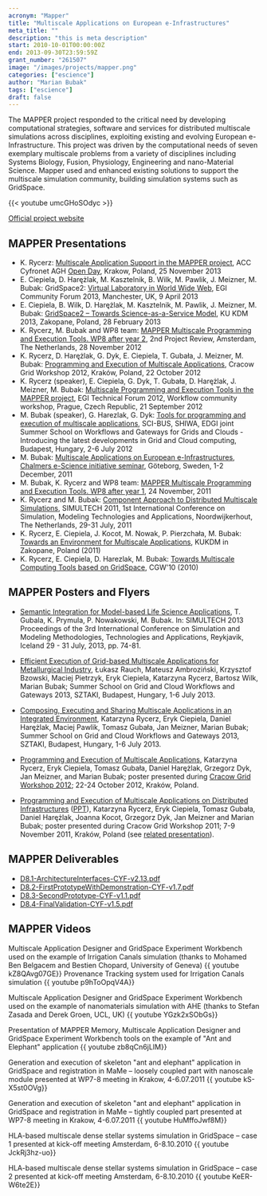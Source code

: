 ```yaml
---
acronym: "Mapper"
title: "Multiscale Applications on European e-Infrastructures"
meta_title: ""
description: "this is meta description"
start: 2010-10-01T00:00:00Z
end: 2013-09-30T23:59:59Z
grant_number: "261507"
image: "/images/projects/mapper.png"
categories: ["escience"]
author: "Marian Bubak"
tags: ["escience"]
draft: false
---
```


The MAPPER project responded to the critical need by developing computational
strategies, software and services for distributed multiscale simulations across
disciplines, exploiting existing and evolving European e-Infrastructure. This
project was driven by the computational needs of seven exemplary multiscale
problems from a variety of disciplines including Systems Biology, Fusion,
Physiology, Engineering and nano-Material Science. Mapper used and enhanced
existing solutions to support the multiscale simulation community, building
simulation systems such as GridSpace.

{{< youtube umcGHoSOdyc >}}

[Official project website](https://cordis.europa.eu/project/id/261507)

## MAPPER Presentations
- K. Rycerz: [Multiscale Application Support in the MAPPER project](/mapper/dzien_otwarty.pptx), ACC Cyfronet AGH [Open Day](http://www.cyfronet.krakow.pl/13202,artykul,dzien_otwarty.html), Krakow, Poland, 25 November 2013
- E. Ciepiela, D. Harężlak, M. Kasztelnik, B. Wilk, M. Pawlik, J. Meizner, M. Bubak: GridSpace2: [Virtual Laboratory in World Wide Web](/mapper/GridSpace2-Virtual_Laboratory_in_World-WIde_Web-EGI_CF_2013), EGI Community Forum 2013, Manchester, UK, 9 April 2013
- E. Ciepiela, B. Wilk, D. Harężlak, M. Kasztelnik, M. Pawlik, J. Meizner, M. Bubak: [GridSpace2 – Towards Science-as-a-Service Model](/mapper/GS2-KUKDM13_presentation.pdf), KU KDM 2013, Zakopane, Poland, 28 February 2013
- K. Rycerz, M. Bubak and WP8 team: [MAPPER Multiscale Programming and Execution Tools. WP8 after year 2](/mapper/wp8-tools-rev-2-v1.2_wth_publications.ppt), 2nd Project Review, Amsterdam, The Netherlands, 28 November 2012
- K. Rycerz, D. Harężlak, G. Dyk, E. Ciepiela, T. Gubała, J. Meizner, M. Bubak: [Programming and Execution of Multiscale Applications](/mapper/cgw12_final.pptx), Cracow Grid Workshop 2012, Kraków, Poland, 22 October 2012
- K. Rycerz (speaker), E. Ciepiela, G. Dyk, T. Gubała, D. Harężlak, J. Meizner, M. Bubak: [Multiscale Programming and Execution Tools in the MAPPER project](/mapper/MAPPER_prague_v2), EGI Technical Forum 2012, Workflow community workshop, Prague, Czech Republic, 21 September 2012
- M. Bubak (speaker), G. Harezlak, G. Dyk: [Tools for programming and execution of multiscale applications](/mapper/Mapper_school), SCI-BUS, SHIWA, EDGI joint Summer School on Workflows and Gateways for Grids and Clouds - Introducing the latest developments in Grid and Cloud computing, Budapest, Hungary, 2-6 July 2012
- M. Bubak: [Multiscale Applications on European e-Infrastructures](/mapper/Mapper-Chalmers-MB-12-11-fin.ppt), [Chalmers e-Science initiative seminar](http://www.chalmers.se/rss/e-science-en/meetings-seminars/e-science-initiative), Göteborg, Sweden, 1-2 December, 2011
- M. Bubak, K. Rycerz and WP8 team: [MAPPER Multiscale Programming and Execution Tools. WP8 after year 1](/mapper/wp8-tools-rev-1-final.ppt), 24 November, 2011
- K. Rycerz and M. Bubak: [Component Approach to Distributed Multiscale Simulations](/mapper/simultechv2.0.ppt), SIMULTECH 2011, 1st International Conference on Simulation, Modeling Technologies and Applications, Noordwijkerhout, The Netherlands, 29-31 July, 2011
- K. Rycerz, E. Ciepiela, J. Kocot, M. Nowak, P. Pierzchała, M. Bubak: [Towards an Environment for Multiscale Applications](/mapper/kukdm_mapper_2011v2.ppt), KUKDM in Zakopane, Poland (2011)
- K. Rycerz, E. Ciepiela, D. Harezlak, M. Bubak: [Towards Multiscale Computing Tools based on GridSpace](/mapper/cgw_rycerz.ppt), CGW'10 (2010)


## MAPPER Posters and Flyers
- [Semantic Integration for Model-based Life Science Applications](/mapper/simultech-semint-poster-v4), T. Gubala, K. Prymula, P. Nowakowski, M. Bubak. In: SIMULTECH 2013 Proceedings of the 3rd International Conference on Simulation and Modeling Methodologies, Technologies and Applications, Reykjavik, Iceland 29 - 31 July, 2013, pp. 74-81.

- [Efficient Execution of Grid-based Multiscale Applications for Metallurgical Industry](/mapper/ssrve_ulotka.pdf), Łukasz Rauch, Mateusz Ambroziński, Krzysztof Bzowski, Maciej Pietrzyk, Eryk Ciepiela, Katarzyna Rycerz, Bartosz Wilk, Marian Bubak; Summer School on Grid and Cloud Workflows and Gateways 2013, SZTAKI, Budapest, Hungary, 1-6 July 2013.

- [Composing, Executing and Sharing Multiscale Applications in an Integrated Environment](/mapper/mapper-sztaki-28.05-v2.pdf), Katarzyna Rycerz, Eryk Ciepiela, Daniel Harężlak, Maciej Pawlik, Tomasz Gubała, Jan Meizner, Marian Bubak; Summer School on Grid and Cloud Workflows and Gateways 2013, SZTAKI, Budapest, Hungary, 1-6 July 2013.

- [Programming and Execution of Multiscale Applications](/mapper/mapper-cgw12-kr-mb-09-12.pdf), Katarzyna Rycerz, Eryk Ciepiela, Tomasz Gubała, Daniel Harężlak, Grzegorz Dyk, Jan Meizner, and Marian Bubak; poster presented during [Cracow Grid Workshop 2012](http://www.cyfronet.pl/cgw12/); 22-24 October 2012, Kraków, Poland.

- [Programming and Execution of Multiscale Applications on Distributed Infrastructures](/mapper/mapper-cgw11_a4.pdf) ([PPT](/mapper/mapper-cgw11_a4.ppt)), Katarzyna Rycerz, Eryk Ciepiela, Tomasz Gubała, Daniel Harężlak, Joanna Kocot, Grzegorz Dyk, Jan Meizner and Marian Bubak; poster presented during Cracow Grid Workshop 2011; 7-9 November 2011, Kraków, Poland (see [related presentation](/mapper/cgw11_mapper_3slides_about_poster_fin.ppt)).

## MAPPER Deliverables
- [D8.1-ArchitectureInterfaces-CYF-v2.13.pdf](/mapper/d8.1-architectureinterfaces-cyf-v2.13.pdf)
- [D8.2-FirstPrototypeWithDemonstration-CYF-v1.7.pdf](/mapper/D8.2-FirstPrototypeWithDemonstration-Cyf-v1.7.pdf)
- [D8.3-SecondPrototype-CYF-v1.1.pdf](/mapper/D8.3-SecondPrototype-CYF-v1.1.pdf)
- [D8.4-FinalValidation-CYF-v1.5.pdf](/mapper/d8.4-final_validation-cyf-v1.5.pdf)


## MAPPER Videos

Multiscale Application Designer and GridSpace Experiment Workbench used on the example of Irrigation Canals simulation (thanks to Mohamed Ben Belgacem and Bestien Chopard, University of Geneva)
{{ youtube kZ8QAvg07GE}}
Provenance Tracking system used for Irrigation Canals simulation
{{ youtube p9hToOpqV4A}}

Multiscale Application Designer and GridSpace Experiment Workbench used on the example of nanomaterials simulation with AHE (thanks to Stefan Zasada and Derek Groen, UCL, UK)
{{ youtube YGzk2xSObGs}}

Presentation of MAPPER Memory, Multiscale Application Designer and GridSpace Experiment Workbench tools on the example of "Ant and Elephant" application
{{ youtube zb8qCn6jLIM}}

Generation and execution of skeleton "ant and elephant" application in GridSpace and registration in MaMe – loosely coupled part with nanoscale module presented at WP7-8 meeting in Krakow, 4-6.07.2011
{{ youtube kS-X5st0OVg}}

Generation and execution of skeleton "ant and elephant" application in GridSpace and registration in MaMe – tightly coupled part presented at WP7-8 meeting in Krakow, 4-6.07.2011
{{ youtube HuMffoJwf8M}}

HLA-based multiscale dense stellar systems simulation in GridSpace – case 1 presented at kick-off meeting Amsterdam, 6-8.10.2010
{{ youtube JckRj3hz-uo}}

HLA-based multiscale dense stellar systems simulation in GridSpace – case 2 presented at kick-off meeting Amsterdam, 6-8.10.2010
{{ youtube KeER-W6te2E}}
